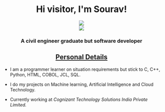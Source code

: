 <h1 align="center">Hi visitor, I'm Sourav!</h1>
<p align="center">
<a href="https://100ravsingh.github.io/Sourav/" target="_blank">
   <img src="https://img.shields.io/badge/-PORTFOLIO-black?logo=dialogflow&style=for-the-badge">
</a>
<br>
<img src="https://gpvc.arturio.dev/100ravSingh">
</p>
<h3 align="center">A civil engineer graduate but software developer</h3>
<h2 align="center"><u>Personal Details</u></h2>
<p align="center">

 - I am a programmer learner on situation requirements but stick to C, C++, Python, HTML, COBOL, JCL, SQL.
 
 - I do my projects on Machine learning, Artificial Intelligence and Cloud Technology.
   
 - Currently working at *Cognizant Technology Solutions India Private Limited.*   

</p>
